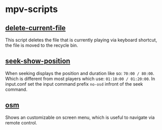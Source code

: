 
# mpv-scripts

## [delete-current-file](src/delete-current-file.lua)

This script deletes the file that is currently playing
via keyboard shortcut, the file is moved to the recycle bin.


## [seek-show-position](src/seek-show-position.lua)

When seeking displays the position and duration like so: `70:00 / 80:00`.
Which is different from most players which use: `01:10:00 / 01:20:00`.
In input.conf set the input command prefix `no-osd` infront of the seek command.


## [osm](src/osm.lua)

Shows an customizable on screen menu,
which is useful to navigate via remote control.
